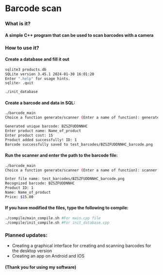 # Barcode scan
### What is it?
#### A simple C++ program that can be used to scan barcodes with a camera

### How to use it?
#### Create a database and fill it out
```bash
sqlite3 products.db
SQLite version 3.45.1 2024-01-30 16:01:20
Enter ".help" for usage hints.
sqlite> .quit

./init_database
```

#### Create a barcode and data in SQL:
```bash
./barcode_main
Choice a function generate/scanner (Enter a name of function): generate

Generated unique barcode: BZSZFUDDNNHC
Enter product name: Name_of_product
Enter product cost: 15
Product added successfully! ID: 1
Barcode successfully saved to test_barcodes/BZSZFUDDNNHC_barcode.png
```

#### Run the scanner and enter the path to the barcode file:

```bash
./barcode_main
Choice a function generate/scanner (Enter a name of function): scanner

Enter file name: test_barcodes/BZSZFUDDNNHC_barcode.png
Recognized barcode: BZSZFUDDNNHC
Product ID: 1
Name: Name_of_product
Price: $15.00
```

#### If you have modified the files, type the following to compile:
```bash
./compile/main_compile.sh #For main.cpp file
./compile/init_compile.sh #For init_database.cpp
```

### Planned updates:
- Creating a graphical interface for creating and scanning barcodes for the desktop version
- Creating an app on Android and IOS


#### (Thank you for using my software)
